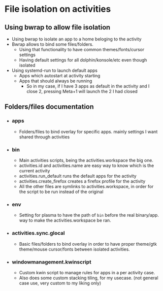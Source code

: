 # File isolation on activities


## Using bwrap to allow file isolation

 - Using bwrap to isolate an app to a home beloging to the activity
 - Bwrap allows to bind some files/folders.
	 + Using that functionality to have common themes/fonts/cursor settings
	 + Having default settings for all dolphin/konsole/etc even though isolated
 - Using systemd-run to launch default apps
	 + Apps which autostart at activity starting
	 + Apps that should always be running
		 * So in my case, if I have 3 apps as default in the activity and I close 2, pressing Meta+1 will launch the 2 I had closed



## Folders/files documentation

- ### apps
	- Folders/files to bind overlay for specific apps. mainly settings I want shared through activities
- ### bin
	- Main activities scripts, being the activities.workspace the big one.
	- activities.id and activities.name are easy way to know which is the current activity
	- activities.run_default runs the default apps for the activity
	- activities.create_firefox creates a firefox profile for the activity
	- All the other files are symlinks to activities.workspace, in order for the script to be run instead of the original
- ### env
	- Setting for plasma to have the path of `bin` before the real binary/app. way to make the activities.workspace be ran.
- ### activities.sync.glocal
	- Basic files/folders to bind overlay in order to have proper theme/gtk theme/mouse cursor/fonts between isolated activities.
- ### windowmanagement.kwinscript
	- Custom kwin script to manage rules for apps in a per activity case.
	- Also does some custom stacking tiling, for my usecase. (not general case use, very custom to my liking only)
	



